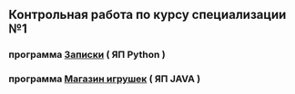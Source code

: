 ## Контрольная работа по курсу специализации №1

### программа [Записки](notes_Python/notes.py)   ( ЯП Python )

### программа [Магазин игрушек](toys_Java/Shop.java)   ( ЯП JAVA )